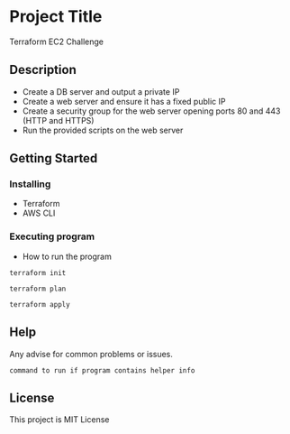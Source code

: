 # Project Title

Terraform EC2 Challenge

## Description

- Create a DB server and output a private IP
- Create a web server and ensure it has a fixed public IP
- Create a security group for the web server opening ports 80 and 443 (HTTP and HTTPS)
- Run the provided scripts on the web server

## Getting Started

### Installing

* Terraform
* AWS CLI

### Executing program

* How to run the program

```
terraform init
```
```
terraform plan
```
```
terraform apply
```

## Help

Any advise for common problems or issues.
```
command to run if program contains helper info
```

## License

This project is MIT License
